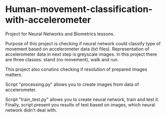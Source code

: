 # Human-movement-classification-with-accelerometer
Project for Neural Networks and Biometrics lessons.

Purpose of this project is checking if neural network could classify type of movement based on accelerometer data (txt files). Representation of accelerometer data in next step is greyscale images. In this project there are three classes: stand (no movement), walk and run.

This project also conatins checking if resolution of prepared images matters.

Script "processing.py" allows you to create images from data of accelerometer. 

Script "train_test.py" allows you to create neural network, train and test it. Finally, script present you results of test based on images, which neural network didn't deal with.

